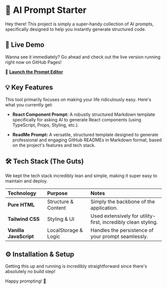 # 🤖 AI Prompt Starter
Hey there! This project is simply a super-handy collection of AI prompts, specifically designed to help you instantly generate structured code.

## 🚀 Live Demo

Wanna see it immediately? Go ahead and check out the live version running right now on GitHub Pages!

🔗 **[Launch the Prompt Editor](https://fukugit.github.io/ai-prompt-starter/index.html)**

## 💡 Key Features

This tool primarily focuses on making your life ridiculously easy. Here's what you currently get:

* **React Component Prompt:** A robustly structured Markdown template specifically for asking AI to generate React components (using TypeScript, Props, Styling, etc.).

* **ReadMe Prompt:** A versatile, structured template designed to generate professional and engaging GitHub READMEs in Markdown format, based on the project's features and tech stack.

## 🛠️ Tech Stack (The Guts)

We kept the tech stack incredibly lean and simple, making it super easy to maintain and deploy.

| Technology | Purpose | Notes |
| :--- | :--- | :--- |
| **Pure HTML** | Structure & Content | Simply the backbone of the application. |
| **Tailwind CSS** | Styling & UI | Used extensively for utility-first, incredibly clean styling. |
| **Vanilla JavaScript** | LocalStorage & Logic | Handles the persistence of your prompt seamlessly. |

## ⚙️ Installation & Setup

Getting this up and running is incredibly straightforward since there's absolutely no build step!

Happy prompting! 🥳